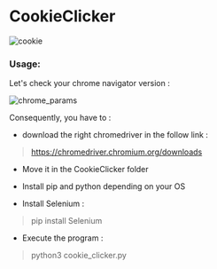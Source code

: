 # CookieClicker

![cookie](https://user-images.githubusercontent.com/65111947/141861413-82eaf92e-50a2-470c-b88c-7a5e8066d7e5.gif)

### Usage:
Let's check your chrome navigator version :

![chrome_params](https://user-images.githubusercontent.com/65111947/141858987-dec8dae7-f1f6-4bdb-a9c8-32b5d50d8a61.PNG)
  
Consequently, you have to :

- download the right chromedriver in the follow link :
> https://chromedriver.chromium.org/downloads
  
- Move it in the CookieClicker folder
  
- Install pip and python depending on your OS
  
- Install Selenium :
> pip install Selenium

- Execute the program :
> python3 cookie_clicker.py
